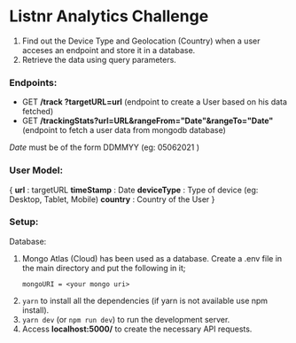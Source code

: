 # Listnr Analytics Challenge

1. Find out the Device Type and Geolocation (Country) when a user acceses an endpoint and store it in a database.
2. Retrieve the data using query parameters.

### Endpoints:

* GET   **/track ?targetURL=url**    (endpoint to create a User based on his data fetched)
* GET   **/trackingStats?url=URL&rangeFrom="Date"&rangeTo="Date"**   (endpoint to fetch a user data from mongodb database)

*Date* must be of the form DDMMYY (eg: 05062021 )

### User Model:

{
    **url** : targetURL
    **timeStamp** : Date
    **deviceType** : Type of device (eg: Desktop, Tablet, Mobile)
    **country** : Country of the User
}

### Setup:

Database:

1. Mongo Atlas (Cloud) has been used as a database. Create a .env file in the main directory and put the following in it;
    ```
    mongoURI = <your mongo uri>
    ```
2. ```yarn``` to install all the dependencies (if yarn is not available use npm install).
3. ```yarn dev``` (or ```npm run dev```) to run the development server.
4. Access **localhost:5000/<your endpoint>** to create the necessary API requests.
